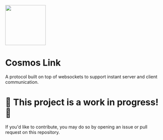 

<div align="left">
<p align="left">
  <a href="https://github.dev/cosmosbots/Cosmos-Link"><img src="https://media.discordapp.net/attachments/754008718898757692/926135273111294032/cosmoslogocircle.png?width=600&height=600" width="128"></a>
</p>
<h1>Cosmos Link</h1>

A protocol built on top of websockets to support instant server and client communication.

</div>


# 🚧 This project is a work in progress! 🚧
If you'd like to contribute, you may do so by opening an issue or pull request on this repository.


